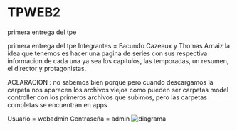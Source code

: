 # TPWEB2
primera entrega del tpe


primera entrega del tpe
 Integrantes = Facundo Cazeaux y Thomas Arnaiz
la idea que tenemos es hacer una pagina de series con sus respectiva informacion de cada una ya sea los capitulos, las temporadas, un resumen, el director y protagonistas.

ACLARACION : no sabemos bien porque pero cuando descargamos la carpeta nos aparecen los archivos viejos como pueden ser carpetas model controller con los primeros archivos que subimos, pero las carpetas completas se
encuentran en apps



Usuario = webadmin
Contraseña = admin
![diagrama](https://github.com/user-attachments/assets/cf91ed9b-3757-400d-a422-8aed5cec0d6e)
